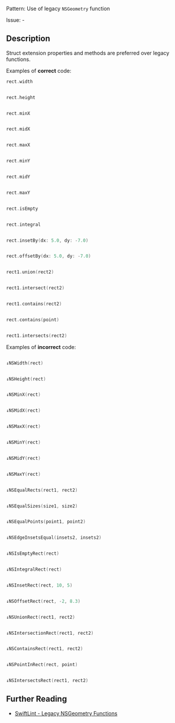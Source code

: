 Pattern: Use of legacy `NSGeometry` function

Issue: -

## Description

Struct extension properties and methods are preferred over legacy functions.

Examples of **correct** code:
```swift
rect.width


rect.height


rect.minX


rect.midX


rect.maxX


rect.minY


rect.midY


rect.maxY


rect.isEmpty


rect.integral


rect.insetBy(dx: 5.0, dy: -7.0)


rect.offsetBy(dx: 5.0, dy: -7.0)


rect1.union(rect2)


rect1.intersect(rect2)


rect1.contains(rect2)


rect.contains(point)


rect1.intersects(rect2)

```
Examples of **incorrect** code:
```swift

↓NSWidth(rect)


↓NSHeight(rect)


↓NSMinX(rect)


↓NSMidX(rect)


↓NSMaxX(rect)


↓NSMinY(rect)


↓NSMidY(rect)


↓NSMaxY(rect)


↓NSEqualRects(rect1, rect2)


↓NSEqualSizes(size1, size2)


↓NSEqualPoints(point1, point2)


↓NSEdgeInsetsEqual(insets2, insets2)


↓NSIsEmptyRect(rect)


↓NSIntegralRect(rect)


↓NSInsetRect(rect, 10, 5)


↓NSOffsetRect(rect, -2, 8.3)


↓NSUnionRect(rect1, rect2)


↓NSIntersectionRect(rect1, rect2)


↓NSContainsRect(rect1, rect2)


↓NSPointInRect(rect, point)


↓NSIntersectsRect(rect1, rect2)

```

## Further Reading

* [SwiftLint - Legacy NSGeometry Functions](https://realm.github.io/SwiftLint/legacy_nsgeometry_functions.html)